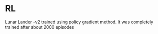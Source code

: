 # RL
Lunar Lander -v2 trained using policy gradient method. It was completely trained after about 2000 episodes